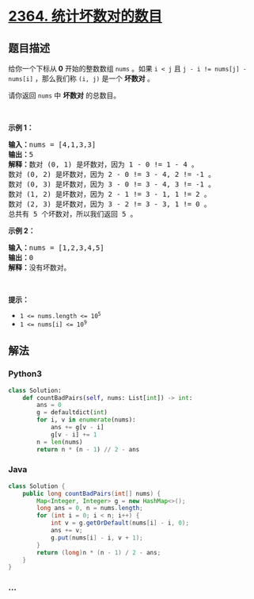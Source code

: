 # [2364. 统计坏数对的数目](https://leetcode-cn.com/problems/count-number-of-bad-pairs)

## 题目描述

<!-- 这里写题目描述 -->

<p>给你一个下标从<strong>&nbsp;0</strong>&nbsp;开始的整数数组&nbsp;<code>nums</code>&nbsp;。如果 <code>i &lt; j</code>&nbsp;且&nbsp;<code>j - i != nums[j] - nums[i]</code>&nbsp;，那么我们称&nbsp;<code>(i, j)</code>&nbsp;是一个 <strong>坏</strong><strong>数对</strong>&nbsp;。</p>

<p>请你返回 <code>nums</code>&nbsp;中 <strong>坏数对</strong>&nbsp;的总数目。</p>

<p>&nbsp;</p>

<p><strong>示例 1：</strong></p>

<pre><b>输入：</b>nums = [4,1,3,3]
<b>输出：</b>5
<b>解释：</b>数对 (0, 1) 是坏数对，因为 1 - 0 != 1 - 4 。
数对 (0, 2) 是坏数对，因为 2 - 0 != 3 - 4, 2 != -1 。
数对 (0, 3) 是坏数对，因为 3 - 0 != 3 - 4, 3 != -1 。
数对 (1, 2) 是坏数对，因为 2 - 1 != 3 - 1, 1 != 2 。
数对 (2, 3) 是坏数对，因为 3 - 2 != 3 - 3, 1 != 0 。
总共有 5 个坏数对，所以我们返回 5 。
</pre>

<p><strong>示例 2：</strong></p>

<pre><b>输入：</b>nums = [1,2,3,4,5]
<b>输出：</b>0
<strong>解释：</strong>没有坏数对。
</pre>

<p>&nbsp;</p>

<p><strong>提示：</strong></p>

<ul>
	<li><code>1 &lt;= nums.length &lt;= 10<sup>5</sup></code></li>
	<li><code>1 &lt;= nums[i] &lt;= 10<sup>9</sup></code></li>
</ul>


## 解法

<!-- 这里可写通用的实现逻辑 -->

<!-- tabs:start -->

### **Python3**

<!-- 这里可写当前语言的特殊实现逻辑 -->

```python
class Solution:
    def countBadPairs(self, nums: List[int]) -> int:
        ans = 0
        g = defaultdict(int)
        for i, v in enumerate(nums):
            ans += g[v - i]
            g[v - i] += 1
        n = len(nums)
        return n * (n - 1) // 2 - ans
```

### **Java**

<!-- 这里可写当前语言的特殊实现逻辑 -->

```java
class Solution {
    public long countBadPairs(int[] nums) {
        Map<Integer, Integer> g = new HashMap<>();
        long ans = 0, n = nums.length;
        for (int i = 0; i < n; i++) {
            int v = g.getOrDefault(nums[i] - i, 0);
            ans += v;
            g.put(nums[i] - i, v + 1);
        }
        return (long)n * (n - 1) / 2 - ans;
    }
}
```

### **...**

```

```

<!-- tabs:end -->
